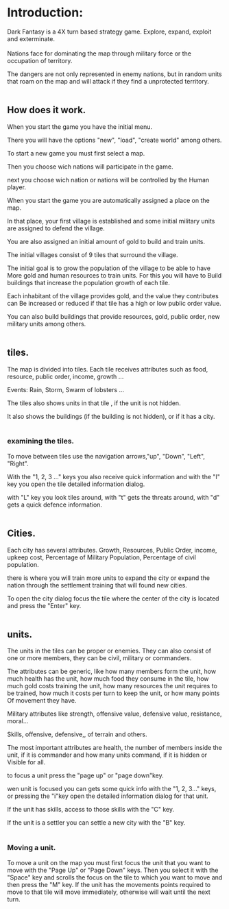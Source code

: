 # Introduction:
Dark Fantasy is a 4X turn based strategy game.
Explore, expand, exploit and exterminate.
<br>
<br>
Nations face for dominating the map through military force or the occupation of territory.

The dangers are not only represented in enemy nations, but in random units that roam on the map and will attack if they find a unprotected territory.
<br>
<br>

## How does it work.
When you start the game you have the initial menu.

There you will have the options "new", "load", "create world" among others.

To start a new game you must first select a map.

Then you choose wich nations will participate in the game.

next you choose wich nation or nations will be controlled by the
Human player.

When you start the game you are automatically assigned a place on the map.

In that place, your first village is established and some initial military units are assigned to defend the village.

You are also assigned an initial amount of gold to build and train units.

The initial villages consist of 9 tiles that surround the village.

The initial goal is to grow the population of the village to be able to have
More gold and human resources to train units. For this you will have to
Build buildings that increase the population growth of each tile.

Each inhabitant of the village provides gold, and the value they contributes can
Be increased or reduced if that tile has a high or low public order value.

You can also build buildings that provide resources, gold, public order, new military units among others.
<br>
<br>

## tiles.
The map is divided into tiles. Each tile receives attributes such as food, resource, public order, income, growth ...

Events: Rain, Storm, Swarm of lobsters ...

The tiles also shows units in that tile , if the unit is not hidden.

It also shows the buildings (if the building is not hidden), or if it has a city.
<br>
<br>

### examining the tiles.
To move between tiles use the navigation arrows,"up", "Down", "Left", "Right".

With the "1, 2, 3 ..." keys you also receive quick information and with the "I" key you open the tile detailed information dialog.

with "L" key you look tiles around, with "t" gets the threats around, with "d" gets a quick defence information.
<br>
<br>

## Cities.
Each city has several attributes. Growth, Resources, Public Order, income, upkeep cost, Percentage of Military Population, Percentage of
civil population.

there is where you will train more units to expand the city or expand the nation through the settlement training that will found new cities.

To open the city dialog focus the tile where the center of the city is located and press the "Enter" key.
<br>
<br>

## units.
The units in the tiles can be proper or enemies. They can also consist of one or more members, they can be civil, military or commanders.

The attributes can be generic, like how many members form
the unit, how much health has the unit, how much food they consume in the tile, how much gold costs training the unit, how many resources the unit requires to be trained, how much it costs per turn to keep the unit, or how many points Of movement they have.

Military attributes like strength, offensive value, defensive value, resistance, moral...

Skills, offensive, defensive,, of terrain and others.

The most important attributes are health, the number of members inside the unit, if it is commander and how many units command, if it is hidden or
Visible for all.

to focus a unit press the "page up" or "page down"key.

wen unit is focused you can gets some quick info with the "1, 2, 3..." keys, or pressing the "i"key open the detailed information dialog for that unit.

If the unit has skills,  access to those skills with the "C" key.

If the unit is a settler you can settle a new city with the "B" key.
<br>
<br>

### Moving a unit.
To move a unit on the map you must first focus the unit that you want to move with the "Page Up" or "Page Down" keys. Then you select it with the "Space" key and scrolls the focus on the tile to which you want to move and then press the "M" key. 
If the unit has the movements points required to move to that tile will move immediately, otherwise will wait until the next turn.